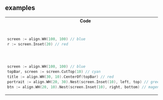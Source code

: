 ## examples

<table>
<tr>
<th>Code</th>
<th>Screenshot</th>
</tr>
<tr>
<td>

```go
screen := align.WH(100, 100) // blue
r := screen.Inset(20) // red
```

</td>
<td>

![](/examples/inset.png)

</td>
</tr>
<tr>
<td>

```go
screen := align.WH(100, 100) // blue
topBar, screen := screen.CutTop(10) // cyan
title := align.WH(30, 10).CenterOf(topBar) // red
portrait := align.WH(20, 30).Nest(screen.Inset(10), left, top) // green
btn := align.WH(20, 10).Nest(screen.Inset(10), right, bottom) // magenta
```

</td>
<td>

![](/examples/status.png)

</td>
